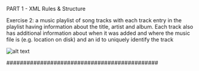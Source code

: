 PART 1 - XML Rules & Structure

Exercise 2:
a music playlist of song tracks with each track entry in the
playlist having information about the title, artist and album. Each track also has additional
information about when it was added and where the music file is (e.g. location on disk) and
an id to uniquely identify the track

![alt text](/../main/img/playlist-tree-diagram.png?raw=true "Tree Diagram")

#############################################